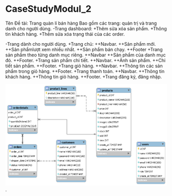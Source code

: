 # CaseStudyModul_2
Tên Đề tài: Trang quàn lí bán hàng
Bao gồm các trang: quản trị và trang danh cho người dùng.
-Trang dashboard:
  +Thêm sửa xóa sản phẩm.
  +Thông tin khách hàng.
  +Thêm sửa xóa trạng thái của các order.
  
  
-Trang dành cho người dùng.
  +Trang chủ:
    ++Navbar.
    ++Sản phẩm mới.
    ++Sản phẩmlượt xem nhiều nhất.
    ++Sản phẩm bán chạy.
    ++Footer
  +Trang sản phẩm theo từng danh mục riêng.
    ++Navbar
    ++Sản phẩm của danh mục đó.
    ++Footer.
  +Trang sản phẩm chi tiết.
   ++Navbar.
   ++Ảnh sản phẩm.
   ++Chi tiết sản phẩm.
   ++Footer.
  +Trang giỏ hàng.
    ++Navbar.
    ++Thông tin các sản phẩm trong giỏ hàng.
    ++Footer.
  +Trang thanh toán.
    ++Navbar.
    ++Thông tin khách hàng.
    ++Thông tin giỏ hàng.
    ++Footer.
  +Trang đăng ký, đăng nhập.  

<img src="er_casestudy.png">.
